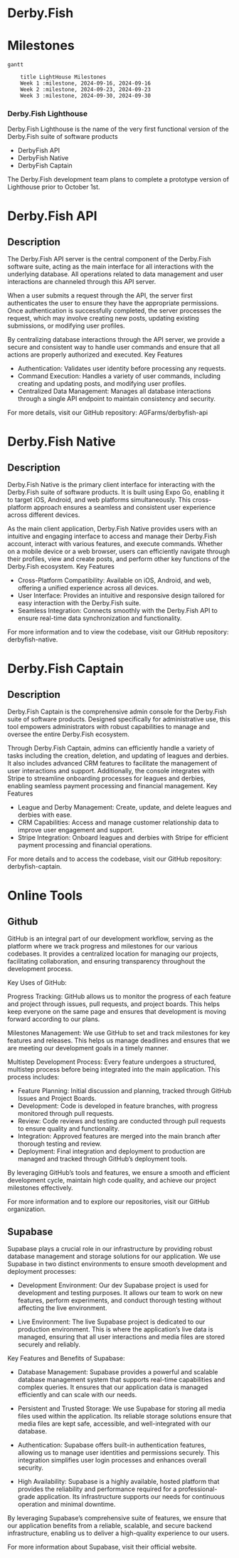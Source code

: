 # Derby.Fish
# Milestones
```mermaid
gantt

    title LightHouse Milestones
    Week 1 :milestone, 2024-09-16, 2024-09-16
    Week 2 :milestone, 2024-09-23, 2024-09-23
    Week 3 :milestone, 2024-09-30, 2024-09-30

```

### Derby.Fish Lighthouse
Derby.Fish Lighthouse is the name of the very first functional version of the Derby.Fish suite of software products
- DerbyFish API
- DerbyFish Native
- DerbyFish Captain

The Derby.Fish development team plans to complete a prototype version of Lighthouse prior to October 1st.
  
# Derby.Fish API
## Description

The Derby.Fish API server is the central component of the Derby.Fish software suite, acting as the main interface for all interactions with the underlying database. All operations related to data management and user interactions are channeled through this API server.

When a user submits a request through the API, the server first authenticates the user to ensure they have the appropriate permissions. Once authentication is successfully completed, the server processes the request, which may involve creating new posts, updating existing submissions, or modifying user profiles.

By centralizing database interactions through the API server, we provide a secure and consistent way to handle user commands and ensure that all actions are properly authorized and executed.
Key Features

- Authentication: Validates user identity before processing any requests.
- Command Execution: Handles a variety of user commands, including creating and updating posts, and modifying user profiles.
- Centralized Data Management: Manages all database interactions through a single API endpoint to maintain consistency and security.

For more details, visit our GitHub repository: AGFarms/derbyfish-api

# Derby.Fish Native
## Description

Derby.Fish Native is the primary client interface for interacting with the Derby.Fish suite of software products. It is built using Expo Go, enabling it to target iOS, Android, and web platforms simultaneously. This cross-platform approach ensures a seamless and consistent user experience across different devices.

As the main client application, Derby.Fish Native provides users with an intuitive and engaging interface to access and manage their Derby.Fish account, interact with various features, and execute commands. Whether on a mobile device or a web browser, users can efficiently navigate through their profiles, view and create posts, and perform other key functions of the Derby.Fish ecosystem.
Key Features

- Cross-Platform Compatibility: Available on iOS, Android, and web, offering a unified experience across all devices.
- User Interface: Provides an intuitive and responsive design tailored for easy interaction with the Derby.Fish suite.
- Seamless Integration: Connects smoothly with the Derby.Fish API to ensure real-time data synchronization and functionality.

For more information and to view the codebase, visit our GitHub repository: derbyfish-native.

# Derby.Fish Captain
## Description

Derby.Fish Captain is the comprehensive admin console for the Derby.Fish suite of software products. Designed specifically for administrative use, this tool empowers administrators with robust capabilities to manage and oversee the entire Derby.Fish ecosystem.

Through Derby.Fish Captain, admins can efficiently handle a variety of tasks including the creation, deletion, and updating of leagues and derbies. It also includes advanced CRM features to facilitate the management of user interactions and support. Additionally, the console integrates with Stripe to streamline onboarding processes for leagues and derbies, enabling seamless payment processing and financial management.
Key Features

- League and Derby Management: Create, update, and delete leagues and derbies with ease.
- CRM Capabilities: Access and manage customer relationship data to improve user engagement and support.
- Stripe Integration: Onboard leagues and derbies with Stripe for efficient payment processing and financial operations.

For more details and to access the codebase, visit our GitHub repository: derbyfish-captain.

# Online Tools
## Github
GitHub is an integral part of our development workflow, serving as the platform where we track progress and milestones for our various codebases. It provides a centralized location for managing our projects, facilitating collaboration, and ensuring transparency throughout the development process.

Key Uses of GitHub:

Progress Tracking: GitHub allows us to monitor the progress of each feature and project through issues, pull requests, and project boards. This helps keep everyone on the same page and ensures that development is moving forward according to our plans.

Milestones Management: We use GitHub to set and track milestones for key features and releases. This helps us manage deadlines and ensures that we are meeting our development goals in a timely manner.

Multistep Development Process: Every feature undergoes a structured, multistep process before being integrated into the main application. This process includes:
- Feature Planning: Initial discussion and planning, tracked through GitHub Issues and Project Boards.
- Development: Code is developed in feature branches, with progress monitored through pull requests.
- Review: Code reviews and testing are conducted through pull requests to ensure quality and functionality.
- Integration: Approved features are merged into the main branch after thorough testing and review.
- Deployment: Final integration and deployment to production are managed and tracked through GitHub’s deployment tools.

By leveraging GitHub’s tools and features, we ensure a smooth and efficient development cycle, maintain high code quality, and achieve our project milestones effectively.

For more information and to explore our repositories, visit our GitHub organization.

## Supabase

Supabase plays a crucial role in our infrastructure by providing robust database management and storage solutions for our application. We use Supabase in two distinct environments to ensure smooth development and deployment processes:

- Development Environment: Our dev Supabase project is used for development and testing purposes. It allows our team to work on new features, perform experiments, and conduct thorough testing without affecting the live environment.

- Live Environment: The live Supabase project is dedicated to our production environment. This is where the application’s live data is managed, ensuring that all user interactions and media files are stored securely and reliably.

Key Features and Benefits of Supabase:

- Database Management: Supabase provides a powerful and scalable database management system that supports real-time capabilities and complex queries. It ensures that our application data is managed efficiently and can scale with our needs.

- Persistent and Trusted Storage: We use Supabase for storing all media files used within the application. Its reliable storage solutions ensure that media files are kept safe, accessible, and well-integrated with our database.

- Authentication: Supabase offers built-in authentication features, allowing us to manage user identities and permissions securely. This integration simplifies user login processes and enhances overall security.

- High Availability: Supabase is a highly available, hosted platform that provides the reliability and performance required for a professional-grade application. Its infrastructure supports our needs for continuous operation and minimal downtime.

By leveraging Supabase’s comprehensive suite of features, we ensure that our application benefits from a reliable, scalable, and secure backend infrastructure, enabling us to deliver a high-quality experience to our users.

For more information about Supabase, visit their official website.
